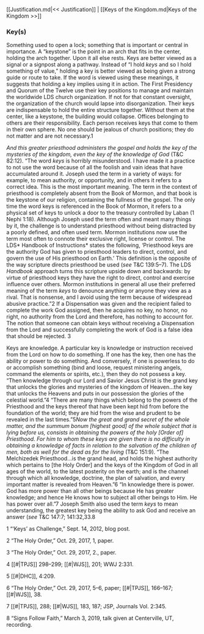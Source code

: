 [[Justification.md|<< Justification]]  |  [[Keys of the Kingdom.md|Keys of the Kingdom >>]]

### Key(s)
Something used to open a lock; something that is important or central in importance. A “keystone” is the point in an arch that fits in the center, holding the arch together. Upon it all else rests. Keys are better viewed as a signal or a signpost along a pathway. Instead of “I hold *keys* and so I hold something of value,” holding a key is better viewed as being given a strong guide or route to take. If the word is viewed using these meanings, it suggests that holding a key implies using it in action. The First Presidency and Quorum of the Twelve use their key positions to manage and maintain the worldwide LDS church organization. If not for that constant oversight, the organization of the church would lapse into disorganization. Their keys are indispensable to hold the entire structure together. Without them at the center, like a keystone, the building would collapse. Offices belonging to others are their responsibility. Each person receives keys that come to them in their own sphere. No one should be jealous of church positions; they do not matter and are not necessary.1


*And this greater priesthood administers the gospel and holds the key of the mysteries of the kingdom, even the key of the knowledge of God* (T&C 82:12). “The word *keys* is horribly misunderstood. I have made it a practice to not use the word because of all the foolish and vain ideas that have accumulated around it. Joseph used the term in a variety of ways: for example, to mean authority, or opportunity, and in others it refers to a correct idea. This is the most important meaning. The term in the context of priesthood is completely absent from the Book of Mormon, and that book is the keystone of our religion, containing the fullness of the gospel. The only time the word keys is referenced in the Book of Mormon, it refers to a physical set of keys to unlock a door to the treasury controlled by Laban (1 Nephi 1:18). Although Joseph used the term often and meant many things by it, the challenge is to understand priesthood without being distracted by a poorly defined, and often used term. Mormon institutions now use the term most often to connote their exclusive right, license or control. The LDS* Handbook of Instructions* states the following, ‘Priesthood keys are the authority God has given to priesthood leaders to direct, control, and govern the use of His priesthood on Earth.’ This definition is the opposite of the way scripture directs priesthood be used (*see* T&C 139:5–7). The LDS *Handbook* approach turns this scripture upside down and backwards: by virtue of priesthood keys they have the right to direct, control and exercise influence over others. Mormon institutions in general all use their preferred meaning of the term *keys* to denounce anything or anyone they view as a rival. That is nonsense, and I avoid using the term because of widespread abusive practice.”2 If a Dispensation was given and the recipient failed to complete the work God assigned, then he acquires no key, no honor, no right, no authority from the Lord and therefore, has nothing to account for. The notion that someone can obtain keys without receiving a Dispensation from the Lord and successfully completing the work of God is a false idea that should be rejected. 3

Keys are knowledge. A particular key is knowledge or instruction received from the Lord on how to do something. If one has the key, then one has the ability or power to do something. And conversely, if one is powerless to do or accomplish something (bind and loose, request ministering angels, command the elements or spirits, etc.), then they do not possess a key. “Then knowledge through our Lord and Savior Jesus Christ is the grand key that unlocks the glories and mysteries of the kingdom of Heaven…the key that unlocks the Heavens and puts in our possession the glories of the celestial world.”4 “There are many things which belong to the powers of the Priesthood and the keys thereof that have been kept hid from before the foundation of the world; they are hid from the wise and prudent to be revealed in the last times.”5*Now the great and grand secret of the whole matter, and the summum bonum *[highest good]* of the whole subject that is lying before us, consists in obtaining the powers of the holy [Order of] Priesthood. For him to whom these keys are given there is no difficulty in obtaining a knowledge of facts in relation to the salvation of the children of men, both as well for the dead as for the living* (T&C 151:9). “The Melchizedek Priesthood…is the grand head, and holds the highest authority which pertains to [the Holy Order] and the keys of the Kingdom of God in all ages of the world, to the latest posterity on the earth; and is the channel through which all knowledge, doctrine, the plan of salvation, and every important matter is revealed from Heaven.”6 “In knowledge there is power. God has more power than all other beings because He has greater knowledge; and hence He knows how to subject all other beings to Him. He has power over all.”7 Joseph Smith also used the term *keys* to mean understanding, the greatest key being the ability to ask God and receive an answer (*see* T&C 147:7; 141:32,33.8



1 “‘Keys’ as Challenge,” Sept. 14, 2012, blog post.


2 “The Holy Order,” Oct. 29, 2017, 1, paper.


3 “The Holy Order,” Oct. 29, 2017, 2., paper.


4
[[#|TPJS]] 298–299; [[#|WJS]], 201; WWJ 2:331.


5
[[#|DHC]], 4:209.


6 “The Holy Order,” Oct. 29, 2017, 5–6, paper; [[#|TPJS]], 166–167; [[#|WJS]], 38.


7
[[#|TPJS]], 288; [[#|WJS]], 183, 187; JSP, Journals Vol. 2:345.


8 “Signs Follow Faith,” March 3, 2019, talk given at Centerville, UT, recording.